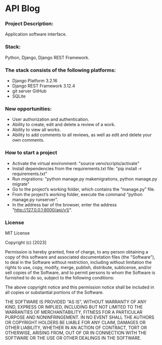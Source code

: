 # **API Blog**

### **Project Description**:  
Application software interface.

### **Stack**:  
Python, Django, Django REST Framework.

### **The stack consists of the following platforms**:
- Django Platform 3.2.16
- Django REST Framework 3.12.4
- git server GitHub
- SQLite

### **New opportunities**:
- User authorization and authentication.
- Ability to create, edit and delete a review of a work.
- Ability to view all works.
- Ability to add comments to all reviews, as well as edit and delete your own comments.

### **How to start a project**  
- Activate the virtual environment: "source venv/scripts/activate"
- Install dependencies from the requirements.txt file: "pip install -r requirements.txt"
- Run migrations: "python manage.py makemigrations, python manage.py migrate"
- Go to the project’s working folder, which contains the “manage.py” file.
- From the project’s working folder, execute the command “python manage.py runserver”.
- In the address bar of the browser, enter the address "http://127.0.0.1:8000/api/v1/".

### **License**  
MIT License

Copyright (c) [2023] 

Permission is hereby granted, free of charge, to any person obtaining a copy of this software and associated documentation files (the "Software"), to deal in the Software without restriction, including without limitation the rights to use, copy, modify, merge, publish, distribute, sublicense, and/or sell copies of the Software, and to permit persons to whom the Software is furnished to do so, subject to the following conditions:

The above copyright notice and this permission notice shall be included in all copies or substantial portions of the Software.

THE SOFTWARE IS PROVIDED "AS IS", WITHOUT WARRANTY OF ANY KIND, EXPRESS OR IMPLIED, INCLUDING BUT NOT LIMITED TO THE WARRANTIES OF MERCHANTABILITY, FITNESS FOR A PARTICULAR PURPOSE AND NONINFRINGEMENT. IN NO EVENT SHALL THE AUTHORS OR COPYRIGHT HOLDERS BE LIABLE FOR ANY CLAIM, DAMAGES OR OTHER LIABILITY, WHETHER IN AN ACTION OF CONTRACT, TORT OR OTHERWISE, ARISING FROM, OUT OF OR IN CONNECTION WITH THE SOFTWARE OR THE USE OR OTHER DEALINGS IN THE SOFTWARE.